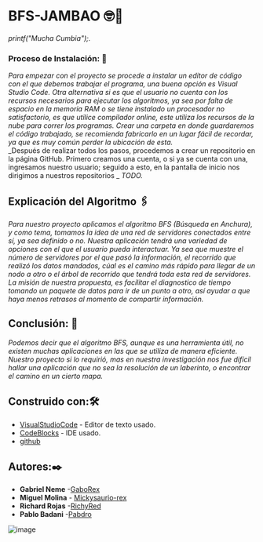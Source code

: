 # BFS-JAMBAO 🤓🍺
_printf("Mucha Cumbia");._
### Proceso de Instalación: 🔧

_Para empezar con el proyecto se procede a instalar un editor de código con el que debemos trabajar el programa, una buena opción es Visual Studio Code._
 _Otra alternativa si es que el usuario no cuenta con los recursos necesarios para ejecutar los algoritmos, ya sea por falta de espacio en la memoria RAM o se tiene instalado un procesador no satisfactorio, es que utilice compilador online, este utiliza los recursos de la nube para correr los programas._
_Crear una carpeta en donde guardaremos el código trabajado, se recomienda fabricarlo en un lugar fácil de recordar, ya que es muy común perder la ubicación de esta._   
_Después de realizar todos los pasos, procedemos a crear un repositorio en la página GitHub. Primero creamos una cuenta, o si ya se cuenta con una, ingresamos nuestro usuario; seguido a esto, en la pantalla de inicio nos dirigimos a nuestros repositorios _ _TODO._
## Explicación del Algoritmo 🖇️

_Para nuestro proyecto aplicamos el algoritmo BFS (Búsqueda en Anchura), y como tema, tomamos la idea de una red de servidores conectados entre sí, ya sea definido o no._ 
_Nuestra aplicación tendrá una variedad de opciones con el que el usuario pueda interactuar._
_Ya sea que muestre el número de servidores por el que pasó la información, el recorrido que realizó los datos mandados, cúal es el camino más rápido para llegar de un nodo a otro o el árbol de recorrido que tendrá toda esta red de servidores._
 _La misión de nuestra propuesta, es facilitar el diagnostico de tiempo tomando un paquete de datos para ir de un punto a otro, así ayudar a que haya menos retrasos al momento de compartir información._
## Conclusión: 🔩

_Podemos decir que el algoritmo BFS, aunque es una herramienta útil,  no existen muchas aplicaciones en las que se utiliza de  manera eficiente. Nuestro proyecto si lo requirió, mas en nuestra investigación nos fue difícil hallar una aplicación que no sea la resolución de un laberinto, o encontrar el camino en un cierto mapa._
## Construido con:🛠️

* [VisualStudioCode](https://code.visualstudio.com) - Editor de texto usado.
* [CodeBlocks](https://www.codeblocks.org) - IDE usado.
* [github](https://github.com) 

## Autores:✒️

* **Gabriel Neme** -[GaboRex](https://github.com/GaboRex)
* **Miguel Molina** - [Mickysaurio-rex](https://github.com/Mickysaurio-rex)
* **Richard Rojas** -[RichyRed](https://github.com/RichyRed)
* **Pablo Badani** -[Pabdro](https://github.com/Pabdro)

![image](https://user-images.githubusercontent.com/80688833/117892107-1b668f00-b286-11eb-8027-131cd3a76f29.png)


